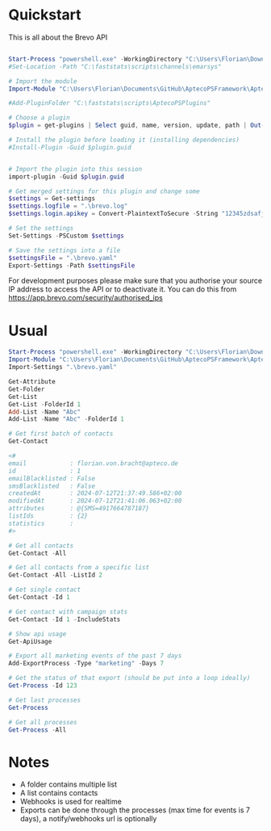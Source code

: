# Quickstart

This is all about the Brevo API

```PowerShell

Start-Process "powershell.exe" -WorkingDirectory "C:\Users\Florian\Downloads\Brevo"
#Set-Location -Path "C:\faststats\scripts\channels\emarsys"

# Import the module
Import-Module "C:\Users\Florian\Documents\GitHub\AptecoPSFramework\AptecoPSFramework" #-Verbose

#Add-PluginFolder "C:\faststats\scripts\AptecoPSPlugins"

# Choose a plugin
$plugin = get-plugins | Select guid, name, version, update, path | Out-GridView -PassThru | Select -first 1

# Install the plugin before loading it (installing dependencies)
#Install-Plugin -Guid $plugin.guid


# Import the plugin into this session
import-plugin -Guid $plugin.guid

# Get merged settings for this plugin and change some
$settings = Get-settings
$settings.logfile = ".\brevo.log"
$settings.login.apikey = Convert-PlaintextToSecure -String "12345zdsafjhgas"

# Set the settings
Set-Settings -PSCustom $settings

# Save the settings into a file
$settingsFile = ".\brevo.yaml"
Export-Settings -Path $settingsFile

```

For development purposes please make sure that you authorise your source IP address to access the API or to deactivate it. You can do this from https://app.brevo.com/security/authorised_ips

# Usual

```PowerShell
Start-Process "powershell.exe" -WorkingDirectory "C:\Users\Florian\Downloads\Brevo"
Import-Module "C:\Users\Florian\Documents\GitHub\AptecoPSFramework\AptecoPSFramework"
Import-Settings ".\brevo.yaml"

Get-Attribute
Get-Folder
Get-List
Get-List -FolderId 1
Add-List -Name "Abc"
Add-List -Name "Abc" -FolderId 1

# Get first batch of contacts
Get-Contact

<#
email            : florian.von.bracht@apteco.de
id               : 1
emailBlacklisted : False
smsBlacklisted   : False
createdAt        : 2024-07-12T21:37:49.586+02:00
modifiedAt       : 2024-07-12T21:41:06.063+02:00
attributes       : @{SMS=4917664787187}
listIds          : {2}
statistics       :
#>

# Get all contacts
Get-Contact -All

# Get all contacts from a specific list
Get-Contact -All -ListId 2

# Get single contact
Get-Contact -Id 1

# Get contact with campaign stats
Get-Contact -Id 1 -IncludeStats

# Show api usage
Get-ApiUsage

# Export all marketing events of the past 7 days
Add-ExportProcess -Type "marketing" -Days 7

# Get the status of that export (should be put into a loop ideally)
Get-Process -Id 123

# Get last processes
Get-Process

# Get all processes
Get-Process -All

```

# Notes

- A folder contains multiple list
- A list contains contacts
- Webhooks is used for realtime
- Exports can be done through the processes (max time for events is 7 days), a notify/webhooks url is optionally
